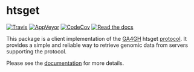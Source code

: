 # htsget

[![Travis](https://img.shields.io/travis/jeromekelleher/htsget/master.svg)](https://travis-ci.org/jeromekelleher/htsget) [![AppVeyor](https://ci.appveyor.com/api/projects/status/n68yw9qklvdham82/branch/master?svg=true)](https://ci.appveyor.com/project/jeromekelleher/htsget/branch/master) [![CodeCov](https://img.shields.io/codecov/c/github/jeromekelleher/htsget.svg)](https://codecov.io/gh/jeromekelleher/htsget) [![Read the docs](https://readthedocs.org/projects/htsget/badge/?version=latest)](http://htsget.readthedocs.io/en/latest/?badge=latest)

This package is a client implementation of the [GA4GH](https://www.ga4gh.org/) 
htsget [protocol](http://samtools.github.io/hts-specs/htsget.html). It
provides a simple and reliable way to retrieve genomic data from
servers supporting the protocol.

Please see the [documentation](https://htsget.readthedocs.io/en/latest/) for more details.
